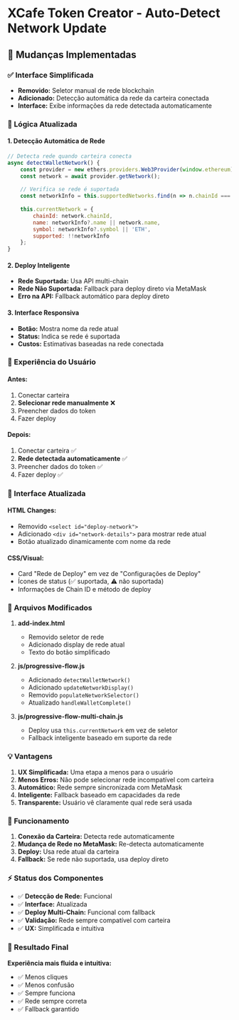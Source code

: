 # XCafe Token Creator - Auto-Detect Network Update

## 🔄 Mudanças Implementadas

### ✅ Interface Simplificada
- **Removido:** Seletor manual de rede blockchain
- **Adicionado:** Detecção automática da rede da carteira conectada
- **Interface:** Exibe informações da rede detectada automaticamente

### 🧠 Lógica Atualizada

#### **1. Detecção Automática de Rede**
```javascript
// Detecta rede quando carteira conecta
async detectWalletNetwork() {
    const provider = new ethers.providers.Web3Provider(window.ethereum);
    const network = await provider.getNetwork();
    
    // Verifica se rede é suportada
    const networkInfo = this.supportedNetworks.find(n => n.chainId === network.chainId);
    
    this.currentNetwork = {
        chainId: network.chainId,
        name: networkInfo?.name || network.name,
        symbol: networkInfo?.symbol || 'ETH',
        supported: !!networkInfo
    };
}
```

#### **2. Deploy Inteligente**
- **Rede Suportada:** Usa API multi-chain
- **Rede Não Suportada:** Fallback para deploy direto via MetaMask
- **Erro na API:** Fallback automático para deploy direto

#### **3. Interface Responsiva**
- **Botão:** Mostra nome da rede atual
- **Status:** Indica se rede é suportada
- **Custos:** Estimativas baseadas na rede conectada

### 🎯 Experiência do Usuário

#### **Antes:**
1. Conectar carteira
2. **Selecionar rede manualmente** ❌
3. Preencher dados do token
4. Fazer deploy

#### **Depois:**
1. Conectar carteira ✅
2. **Rede detectada automaticamente** ✅
3. Preencher dados do token ✅
4. Fazer deploy ✅

### 📱 Interface Atualizada

#### **HTML Changes:**
- Removido `<select id="deploy-network">`
- Adicionado `<div id="network-details">` para mostrar rede atual
- Botão atualizado dinamicamente com nome da rede

#### **CSS/Visual:**
- Card "Rede de Deploy" em vez de "Configurações de Deploy"
- Ícones de status (✅ suportada, ⚠️ não suportada)
- Informações de Chain ID e método de deploy

### 🔧 Arquivos Modificados

1. **add-index.html**
   - Removido seletor de rede
   - Adicionado display de rede atual
   - Texto do botão simplificado

2. **js/progressive-flow.js**
   - Adicionado `detectWalletNetwork()`
   - Adicionado `updateNetworkDisplay()`
   - Removido `populateNetworkSelector()`
   - Atualizado `handleWalletComplete()`

3. **js/progressive-flow-multi-chain.js**
   - Deploy usa `this.currentNetwork` em vez de seletor
   - Fallback inteligente baseado em suporte da rede

### 💡 Vantagens

1. **UX Simplificada:** Uma etapa a menos para o usuário
2. **Menos Erros:** Não pode selecionar rede incompatível com carteira
3. **Automático:** Rede sempre sincronizada com MetaMask
4. **Inteligente:** Fallback baseado em capacidades da rede
5. **Transparente:** Usuário vê claramente qual rede será usada

### 🚀 Funcionamento

1. **Conexão da Carteira:** Detecta rede automaticamente
2. **Mudança de Rede no MetaMask:** Re-detecta automaticamente
3. **Deploy:** Usa rede atual da carteira
4. **Fallback:** Se rede não suportada, usa deploy direto

### ⚡ Status dos Componentes

- ✅ **Detecção de Rede:** Funcional
- ✅ **Interface:** Atualizada
- ✅ **Deploy Multi-Chain:** Funcional com fallback
- ✅ **Validação:** Rede sempre compatível com carteira
- ✅ **UX:** Simplificada e intuitiva

### 🎯 Resultado Final

**Experiência mais fluida e intuitiva:**
- ✅ Menos cliques
- ✅ Menos confusão 
- ✅ Sempre funciona
- ✅ Rede sempre correta
- ✅ Fallback garantido

